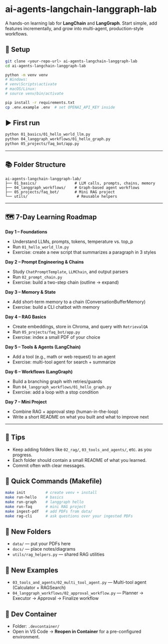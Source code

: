 # ai-agents-langchain-langgraph-lab

A hands-on learning lab for **LangChain** and **LangGraph**. Start simple, add features incrementally, and grow into multi-agent, production-style workflows.

## 🔧 Setup

```bash
git clone <your-repo-url> ai-agents-langchain-langgraph-lab
cd ai-agents-langchain-langgraph-lab

python -m venv venv
# Windows:
# venv\Scripts\activate
# macOS/Linux:
# source venv/bin/activate

pip install -r requirements.txt
cp .env.example .env  # set OPENAI_API_KEY inside
```

## ▶️ First run

```bash
python 01_basics/01_hello_world_llm.py
python 04_langgraph_workflows/01_hello_graph.py
python 05_projects/faq_bot/app.py
```

---

## 📚 Folder Structure

```text
ai-agents-langchain-langgraph-lab/
├── 01_basics/                 # LLM calls, prompts, chains, memory
├── 04_langgraph_workflows/    # Graph-based agent workflows
├── 05_projects/faq_bot/       # Mini RAG project
└── utils/                      # Reusable helpers
```

---

## 🗺️ 7-Day Learning Roadmap

**Day 1 – Foundations**
- Understand LLMs, prompts, tokens, temperature vs. top_p
- Run `01_hello_world_llm.py`
- Exercise: create a new script that summarizes a paragraph in 3 styles

**Day 2 – Prompt Engineering & Chains**
- Study `ChatPromptTemplate`, `LLMChain`, and output parsers
- Run `02_prompt_chain.py`
- Exercise: build a two-step chain (outline → expand)

**Day 3 – Memory & State**
- Add short-term memory to a chain (ConversationBufferMemory)
- Exercise: build a CLI chatbot with memory

**Day 4 – RAG Basics**
- Create embeddings, store in Chroma, and query with `RetrievalQA`
- Run `05_projects/faq_bot/app.py`
- Exercise: index a small PDF of your choice

**Day 5 – Tools & Agents (LangChain)**
- Add a tool (e.g., math or web request) to an agent
- Exercise: multi-tool agent for search + summarize

**Day 6 – Workflows (LangGraph)**
- Build a branching graph with retries/guards
- Run `04_langgraph_workflows/01_hello_graph.py`
- Exercise: add a loop with a stop condition

**Day 7 – Mini Project**
- Combine RAG + approval step (human-in-the-loop)
- Write a short README on what you built and what to improve next

---

## 🧭 Tips
- Keep adding folders like `02_rag/`, `03_tools_and_agents/`, etc. as you progress.
- Each folder should contain a small README of what you learned.
- Commit often with clear messages.

## 🧩 Quick Commands (Makefile)
```bash
make init         # create venv + install
make run-hello    # basics
make run-graph    # langgraph hello
make run-faq      # mini RAG project
make ingest-pdf   # add PDFs from data/
make rag-cli      # ask questions over your ingested PDFs
```

## 📂 New Folders
- `data/` — put your PDFs here
- `docs/` — place notes/diagrams
- `utils/rag_helpers.py` — shared RAG utilities

## 🧪 New Examples
- `03_tools_and_agents/02_multi_tool_agent.py` — Multi-tool agent (Calculator + RAGSearch)
- `04_langgraph_workflows/02_approval_workflow.py` — Planner → Executor → Approval → Finalize workflow

## 🧰 Dev Container
- Folder: `.devcontainer/`
- Open in VS Code → **Reopen in Container** for a pre-configured environment.
